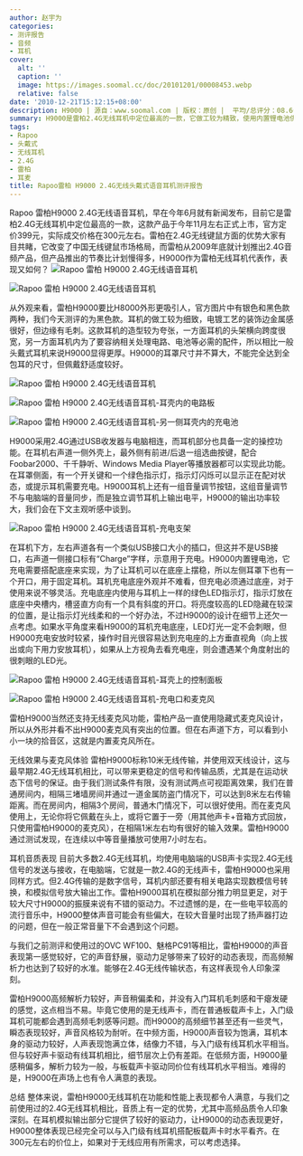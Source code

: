 ```yaml
---
author: 赵宇为
categories:
- 测评报告
- 音频
- 耳机
cover:
  alt: ''
  caption: ''
  image: https://images.soomal.cc/doc/20101201/00008453.webp
  relative: false
date: '2010-12-21T15:12:15+08:00'
description: H9000 | 源自：www.soomal.com | 版权：原创 |  平均/总评分：08.60/129
summary: H9000是雷柏2.4G无线耳机中定位最高的一款，它做工较为精致，使用内置锂电池供电，搭配隐藏是麦克风，采用双天线设计让信号更加稳定。这款产品于今年11月左右正式上市，官方定价399元，实际成交价格在300元左右。
tags:
- Rapoo
- 头戴式
- 无线耳机
- 2.4G
- 雷柏
- 耳麦
title: Rapoo雷柏 H9000 2.4G无线头戴式语音耳机测评报告
---
```


Rapoo 雷柏H9000 2.4G无线语音耳机，早在今年6月就有新闻发布，目前它是雷柏2.4G无线耳机中定位最高的一款，这款产品于今年11月左右正式上市，官方定价399元，实际成交价格在300元左右。雷柏在2.4G无线键鼠方面的优势大家有目共睹，它改变了中国无线键鼠市场格局，而雷柏从2009年底就计划推出2.4G音频产品，但产品推出的节奏比计划慢得多，H9000作为雷柏无线耳机代表作，表现又如何？
![Rapoo 雷柏 H9000 2.4G无线语音耳机](https://images.soomal.cc/doc/20101201/00008450.webp)




![Rapoo 雷柏 H9000 2.4G无线语音耳机](https://images.soomal.cc/doc/20101201/00008451.webp)




从外观来看，雷柏H9000要比H8000外形更吸引人，官方图片中有银色和黑色款两种，我们今天测评的为黑色款。耳机的做工较为细致，电镀工艺的装饰边金属感很好，但边缘有毛刺。这款耳机的造型较为夸张，一方面耳机的头架横向跨度很宽，另一方面耳机内为了要容纳相关处理电路、电池等必需的配件，所以相比一般头戴式耳机来说H9000显得更厚。H9000的耳罩尺寸并不算大，不能完全达到全包耳的尺寸，但佩戴舒适度较好。

![Rapoo 雷柏 H9000 2.4G无线语音耳机](https://images.soomal.cc/doc/20101201/00008453.webp)




![Rapoo 雷柏 H9000 2.4G无线语音耳机-耳壳内的电路板](https://images.soomal.cc/doc/20101201/00008463.webp)




![Rapoo 雷柏 H9000 2.4G无线语音耳机-另一侧耳壳内的充电池](https://images.soomal.cc/doc/20101201/00008466.webp)




H9000采用2.4G通过USB收发器与电脑相连，而耳机部分也具备一定的操控功能。在耳机右声道一侧外壳上，最外侧有前进/后退一组选曲按键，配合Foobar2000、千千静听、Windows Media Player等播放器都可以实现此功能。在耳罩侧面，有一个开关键和一个绿色指示灯，指示灯闪烁可以显示正在配对状态，或提示耳机需要充电。H9000耳机上还有一组音量调节按钮，这组音量调节不与电脑端的音量同步，而是独立调节耳机上输出电平，H9000的输出功率较大，我们会在下文主观听感中谈到。

![Rapoo 雷柏 H9000 2.4G无线语音耳机-充电支架](https://images.soomal.cc/doc/20101201/00008467.webp)




在耳机下方，左右声道各有一个类似USB接口大小的插口，但这并不是USB接口，右声道一侧接口标有“Charge”字样，示意用于充电。H9000内置锂电池，它充电需要搭配底座来实现，为了让耳机可以在底座上摆稳，所以左侧耳罩下也有一个开口，用于固定耳机。耳机充电底座外观并不难看，但充电必须通过底座，对于使用来说不够灵活。充电底座内使用与耳机上一样的绿色LED指示灯，指示灯放在底座中央槽内，槽竖直方向有一个具有斜度的开口。将亮度较高的LED隐藏在较深的位置，是让指示灯光线柔和的一个好办法，不过H9000的设计在细节上还欠一点考虑。如果水平角度来看H9000的耳机充电底座，LED灯光一定不会刺眼，但H9000充电安放时较紧，操作时目光很容易达到充电座的上方垂直视角（向上拔出或向下用力安放耳机），如果从上方视角去看充电座，则会遭遇某个角度射出的很刺眼的LED光。

![Rapoo 雷柏 H9000 2.4G无线语音耳机-耳壳上的控制面板](https://images.soomal.cc/doc/20101201/00008454.webp)




![Rapoo 雷柏 H9000 2.4G无线语音耳机-充电口和麦克风](https://images.soomal.cc/doc/20101201/00008455.webp)




雷柏H9000当然还支持无线麦克风功能，雷柏产品一直使用隐藏式麦克风设计，所以从外形并看不出H9000麦克风有突出的位置。但在右声道下方，可以看到小小一块的拾音区，这就是内置麦克风所在。

无线效果与麦克风体验
雷柏H9000标称10米无线传输，并使用双天线设计，这与最早期2.4G无线耳机相比，可以带来更稳定的信号和传输品质，尤其是在运动状态下信号的保证。由于我们测试条件有限，没有测试两点可视距离效果，我们在普通房间内，相隔三堵墙房间并通过一道金属防盗门情况下，可以达到8米左右传输距离。而在房间内，相隔3个房间，普通木门情况下，可以很好使用。而在麦克风使用上，无论你将它佩戴在头上，或将它置于一旁（用其他声卡+音箱方式回放，只使用雷柏H9000的麦克风），在相隔1米左右均有很好的输入效果。雷柏H9000通过测试发现，在连续以中等音量播放可使用7小时左右。

耳机音质表现
目前大多数2.4G无线耳机，均使用电脑端的USB声卡实现2.4G无线信号的发送与接收，在电脑端，它就是一款2.4G的无线声卡，雷柏H9000也采用同样方式。但2.4G传输的是数字信号，耳机内部还要有相关电路实现数模信号转换，和模拟信号放大输出工作。雷柏H9000耳机在模拟部分推力明显更足，对于较大尺寸H9000的振膜来说有不错的驱动力。不过遗憾的是，在一些电平较高的流行音乐中，H9000整体声音可能会有些偏大，在较大音量时出现了扬声器打边的问题，但在一般正常音量下不会遇到这个问题。

与我们之前测评和使用过的OVC WF100、魅格PC91等相比，雷柏H9000的声音表现第一感觉较好，它的声音舒展，驱动力足够带来了较好的动态表现，而高频解析力也达到了较好的水准。能够在2.4G无线传输状态，有这样表现令人印象深刻。

雷柏H9000高频解析力较好，声音稍偏柔和，并没有入门耳机毛刺感和干瘪发硬的感觉，这点相当不易。毕竟它使用的是无线声卡，而在普通板载声卡上，入门级耳机可能都会遇到高频毛刺感等问题。而H9000的高频细节甚至还有一些灵气，瞬态表现较好，声音风格较为耐听。在中频方面，H9000声音较为饱满，耳机本身的驱动力较好，人声表现饱满立体，结像力不错，与入门级有线耳机水平相当。但与较好声卡驱动有线耳机相比，细节层次上仍有差距。在低频方面，H9000量感稍偏多，解析力较为一般，与板载声卡驱动同价位有线耳机水平相当。难得的是，H9000在声场上也有令人满意的表现。

总结
整体来说，雷柏H9000无线耳机在功能和性能上表现都令人满意，与我们之前使用过的2.4G无线耳机相比，音质上有一定的优势，尤其中高频品质令人印象深刻。在耳机模拟输出部分它提供了较好的驱动力，让H9000的动态表现更好，H9000整体表现已经完全可以与入门级有线耳机搭配板载声卡时水平看齐。在300元左右的价位上，如果对于无线应用有所需求，可以考虑选择。